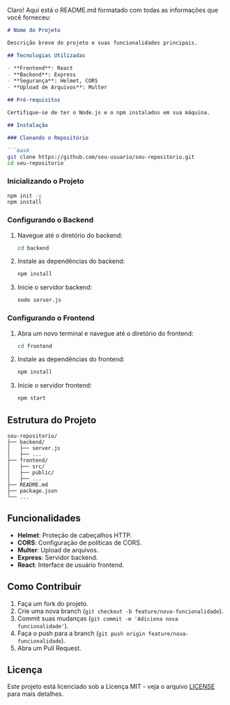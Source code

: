 Claro! Aqui está o README.md formatado com todas as informações que você forneceu:

```markdown
# Nome do Projeto

Descrição breve do projeto e suas funcionalidades principais.

## Tecnologias Utilizadas

- **Frontend**: React
- **Backend**: Express
- **Segurança**: Helmet, CORS
- **Upload de Arquivos**: Multer

## Pré-requisitos

Certifique-se de ter o Node.js e o npm instalados em sua máquina.

## Instalação

### Clonando o Repositório

```bash
git clone https://github.com/seu-usuario/seu-repositorio.git
cd seu-repositorio
```

### Inicializando o Projeto

```bash
npm init -y
npm install
```

### Configurando o Backend

1. Navegue até o diretório do backend:
    ```bash
    cd backend
    ```

2. Instale as dependências do backend:
    ```bash
    npm install
    ```

3. Inicie o servidor backend:
    ```bash
    node server.js
    ```

### Configurando o Frontend

1. Abra um novo terminal e navegue até o diretório do frontend:
    ```bash
    cd frontend
    ```

2. Instale as dependências do frontend:
    ```bash
    npm install
    ```

3. Inicie o servidor frontend:
    ```bash
    npm start
    ```

## Estrutura do Projeto

```plaintext
seu-repositorio/
├── backend/
│   ├── server.js
│   ├── ...
├── frontend/
│   ├── src/
│   ├── public/
│   ├── ...
├── README.md
├── package.json
└── ...
```

## Funcionalidades

- **Helmet**: Proteção de cabeçalhos HTTP.
- **CORS**: Configuração de políticas de CORS.
- **Multer**: Upload de arquivos.
- **Express**: Servidor backend.
- **React**: Interface de usuário frontend.

## Como Contribuir

1. Faça um fork do projeto.
2. Crie uma nova branch (`git checkout -b feature/nova-funcionalidade`).
3. Commit suas mudanças (`git commit -m 'Adiciona nova funcionalidade'`).
4. Faça o push para a branch (`git push origin feature/nova-funcionalidade`).
5. Abra um Pull Request.

## Licença

Este projeto está licenciado sob a Licença MIT - veja o arquivo [LICENSE](LICENSE) para mais detalhes.
```